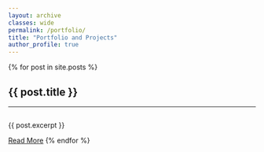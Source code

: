 ```yaml
---
layout: archive
classes: wide
permalink: /portfolio/
title: "Portfolio and Projects"
author_profile: true
---
```


<style>
  .tag {
    display: inline-block;
    border: 1px solid #bf7c00;
  }

</style>

{% for post in site.posts %}
  <h2>{{ post.title }}</h2>
  <hr/>
  <img class="full" src="/images/{{ post.title }}.png" alt="">
  <p>{{ post.excerpt }}</p>
  <a href="{{ post.url }}" class="btn btn--inverse">Read More</a>
{% endfor %}
